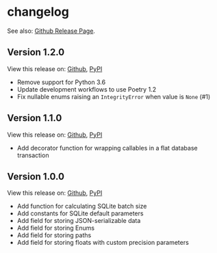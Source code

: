 # changelog

See also: [Github Release Page](https://github.com/enpaul/peewee-plus/releases).

## Version 1.2.0

View this release on: [Github](https://github.com/enpaul/peewee-plus/releases/tag/1.2.0),
[PyPI](https://pypi.org/project/peewee-plus/1.2.0/)

- Remove support for Python 3.6
- Update development workflows to use Poetry 1.2
- Fix nullable enums raising an `IntegrityError` when value is `None` (#1)

## Version 1.1.0

View this release on: [Github](https://github.com/enpaul/peewee-plus/releases/tag/1.1.0),
[PyPI](https://pypi.org/project/peewee-plus/1.1.0/)

- Add decorator function for wrapping callables in a flat database transaction

## Version 1.0.0

View this release on: [Github](https://github.com/enpaul/peewee-plus/releases/tag/1.0.0),
[PyPI](https://pypi.org/project/peewee-plus/1.0.0/)

- Add function for calculating SQLite batch size
- Add constants for SQLite default parameters
- Add field for storing JSON-serializable data
- Add field for storing Enums
- Add field for storing paths
- Add field for storing floats with custom precision parameters
